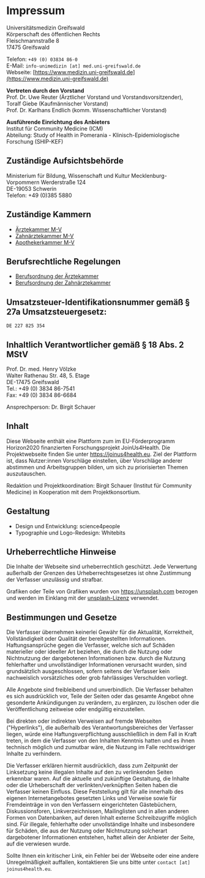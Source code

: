 # Impressum

Universitätsmedizin Greifswald  
Körperschaft des öffentlichen Rechts  
Fleischmannstraße 8  
17475 Greifswald

Telefon: `+49 (0) 03834 86-0`  
E-Mail: `info-unimedizin [at] med.uni-greifswald.de`  
Webseite: [https://www.medizin.uni-greifswald.de](https://www.medizin.uni-greifswald.de)

**Vertreten durch den Vorstand**  
Prof. Dr. Uwe Reuter (Ärztlicher Vorstand und Vorstandsvorsitzender),  
Toralf Giebe (Kaufmännischer Vorstand)  
Prof. Dr. Karlhans Endlich (komm. Wissenschaftlicher Vorstand)

**Ausführende Einrichtung des Anbieters**  
Institut für Community Medicine (ICM)  
Abteilung: Study of Health in Pomerania - Klinisch-Epidemiologische Forschung (SHIP-KEF)

## Zuständige Aufsichtsbehörde
Ministerium für Bildung, Wissenschaft und Kultur Mecklenburg-Vorpommern
Werderstraße 124  
DE-19053 Schwerin  
Telefon: +49 (0)385 5880

## Zuständige Kammern
- [Ärztekammer M-V](http://www.aekmv.de/)
- [Zahnärztekammer M-V](http://www.zaekmv.de/)
- [Apothekerkammer M-V](http://www.akmv.de/)

## Berufsrechtliche Regelungen
- [Berufsordnung der Ärztekammer](http://www.aekmv.de/upload/file/aerzte/Recht/Rechtsquellen/Berufsordnung_5_6_Aenderung.pdf)
- [Berufsordnung der Zahnärztekammer](https://www.zaekmv.de/fileadmin/Redaktion/PDF_Satzungen_Ordnungen/2_Berufsordnung.pdf)

## Umsatzsteuer-Identifikationsnummer gemäß § 27a Umsatzsteuergesetz:
`DE 227 825 354`

## Inhaltlich Verantwortlicher gemäß § 18 Abs. 2 MStV
Prof. Dr. med. Henry Völzke  
Walter Rathenau Str. 48, 5. Etage  
DE-17475 Greifswald  
Tel.: +49 (0) 3834 86-7541  
Fax: +49 (0) 3834 86-6684

Ansprechperson: Dr. Birgit Schauer

## Inhalt
Diese Webseite enthält eine Plattform zum im EU-Förderprogramm Horizon2020 finanzierten Forschungsprojekt JoinUs4Health.
Die Projektwebseite finden Sie unter https://joinus4health.eu.
Ziel der Plattform ist, dass Nutzer:innen Vorschläge einstellen, über Vorschläge anderer abstimmen und Arbeitsgruppen bilden, um sich zu priorisierten Themen auszutauschen.

Redaktion und Projektkoordination: Birgit Schauer (Institut für Community Medicine) in Kooperation mit dem Projektkonsortium.

## Gestaltung
- Design und Entwicklung: science4people
- Typographie und Logo-Redesign: Whitebits

## Urheberrechtliche Hinweise
Die Inhalte der Webseite sind urheberrechtlich geschützt.
Jede Verwertung außerhalb der Grenzen des Urheberrechtsgesetzes ist ohne Zustimmung der Verfasser unzulässig und strafbar.

Grafiken oder Teile von Grafiken wurden von https://unsplash.com bezogen und werden im Einklang mit der [unsplash-Lizenz](https://unsplash.com/license) verwendet.

## Bestimmungen und Gesetze
Die Verfasser übernehmen keinerlei Gewähr für die Aktualität, Korrektheit, Vollständigkeit oder Qualität der bereitgestellten Informationen.
Haftungsansprüche gegen die Verfasser, welche sich auf Schäden materieller oder ideeller Art beziehen, die durch die Nutzung oder Nichtnutzung der dargebotenen Informationen bzw. durch die Nutzung fehlerhafter und unvollständiger Informationen verursacht wurden, sind grundsätzlich ausgeschlossen, sofern seitens der Verfasser kein nachweislich vorsätzliches oder grob fahrlässiges Verschulden vorliegt.

Alle Angebote sind freibleibend und unverbindlich.
Die Verfasser behalten es sich ausdrücklich vor, Teile der Seiten oder das gesamte Angebot ohne gesonderte Ankündigungen zu verändern, zu ergänzen, zu löschen oder die Veröffentlichung zeitweise oder endgültig einzustellen.

Bei direkten oder indirekten Verweisen auf fremde Webseiten ("Hyperlinks"), die außerhalb des Verantwortungsbereiches der Verfasser liegen, würde eine Haftungsverpflichtung ausschließlich in dem Fall in Kraft treten, in dem die Verfasser von den Inhalten Kenntnis hatten und es ihnen technisch möglich und zumutbar wäre, die Nutzung im Falle rechtswidriger Inhalte zu verhindern.

Die Verfasser erklären hiermit ausdrücklich, dass zum Zeitpunkt der Linksetzung keine illegalen Inhalte auf den zu verlinkenden Seiten erkennbar waren.
Auf die aktuelle und zukünftige Gestaltung, die Inhalte oder die Urheberschaft der verlinkten/verknüpften Seiten haben die Verfasser keinen Einfluss.
Diese Feststellung gilt für alle innerhalb des eigenen Internetangebotes gesetzten Links und Verweise sowie für Fremdeinträge in von den Verfassern eingerichteten Gästebüchern, Diskussionsforen, Linkverzeichnissen, Mailinglisten und in allen anderen Formen von Datenbanken, auf deren Inhalt externe Schreibzugriffe möglich sind.
Für illegale, fehlerhafte oder unvollständige Inhalte und insbesondere für Schäden, die aus der Nutzung oder Nichtnutzung solcherart dargebotener Informationen entstehen, haftet allein der Anbieter der Seite, auf die verwiesen wurde.

Sollte Ihnen ein kritischer Link, ein Fehler bei der Webseite oder eine andere Unregelmäßigkeit auffallen, kontaktieren Sie uns bitte unter `contact [at] joinus4health.eu`.
